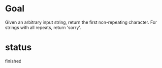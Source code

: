 # Goal

Given an arbitrary input string, return the first non-repeating character. For strings with all repeats, return 'sorry'.

# status

finished